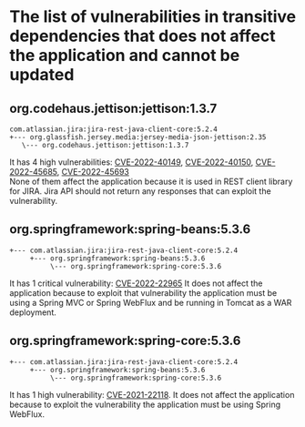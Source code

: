 # The list of vulnerabilities in transitive dependencies that does not affect the application and cannot be updated

## org.codehaus.jettison:jettison:1.3.7
```
com.atlassian.jira:jira-rest-java-client-core:5.2.4
+--- org.glassfish.jersey.media:jersey-media-json-jettison:2.35
   \--- org.codehaus.jettison:jettison:1.3.7
```
It has 4 high vulnerabilities: [CVE-2022-40149](https://avd.aquasec.com/nvd/cve-2022-40149),
[CVE-2022-40150](https://avd.aquasec.com/nvd/cve-2022-40150),
[CVE-2022-45685](https://avd.aquasec.com/nvd/cve-2022-45685), 
[CVE-2022-45693](https://avd.aquasec.com/nvd/cve-2022-45693)</br>
None of them affect the application because it is used in REST client library for JIRA.
Jira API should not return any responses that can exploit the vulnerability.

## org.springframework:spring-beans:5.3.6

```
+--- com.atlassian.jira:jira-rest-java-client-core:5.2.4
     +--- org.springframework:spring-beans:5.3.6
          \--- org.springframework:spring-core:5.3.6
```
It has 1 critical vulnerability: [CVE-2022-22965](https://avd.aquasec.com/nvd/cve-2022-22965)
It does not affect the application because to exploit that vulnerability the application must be using a Spring MVC or Spring WebFlux
and be running in Tomcat as a WAR deployment.

## org.springframework:spring-core:5.3.6

```
+--- com.atlassian.jira:jira-rest-java-client-core:5.2.4
     +--- org.springframework:spring-beans:5.3.6
          \--- org.springframework:spring-core:5.3.6
```

It has 1 high vulnerability: [CVE-2021-22118](https://avd.aquasec.com/nvd/cve-2021-22118).
It does not affect the application because to exploit the vulnerability the application must be using Spring WebFlux.